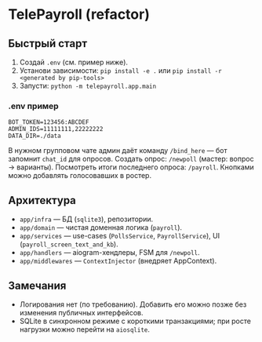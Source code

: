 # TelePayroll (refactor)

## Быстрый старт
1. Создай `.env` (см. пример ниже).
2. Установи зависимости: `pip install -e .` или `pip install -r <generated by pip-tools>`
3. Запусти: `python -m telepayroll.app.main`

### .env пример
```
BOT_TOKEN=123456:ABCDEF
ADMIN_IDS=11111111,22222222
DATA_DIR=./data
```

В нужном групповом чате админ даёт команду `/bind_here` — бот запомнит `chat_id` для опросов.
Создать опрос: `/newpoll` (мастер: вопрос → варианты).
Посмотреть итоги последнего опроса: `/payroll`. Кнопками можно добавлять голосовавших в ростер.

## Архитектура
- `app/infra` — БД (`sqlite3`), репозитории.
- `app/domain` — чистая доменная логика (`payroll`).
- `app/services` — use-cases (`PollsService`, `PayrollService`), UI (`payroll_screen_text_and_kb`).
- `app/handlers` — aiogram-хендлеры, FSM для `/newpoll`.
- `app/middlewares` — `ContextInjector` (внедряет AppContext).

## Замечания
- Логирования нет (по требованию). Добавить его можно позже без изменения публичных интерфейсов.
- SQLite в синхронном режиме с короткими транзакциями; при росте нагрузки можно перейти на `aiosqlite`.
